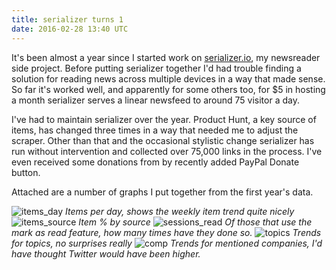 ```yaml
---
title: serializer turns 1
date: 2016-02-28 13:40 UTC
---
```


It's been almost a year since I started work on [serializer.io](http://serializer.io), my newsreader side project. Before putting serializer together I'd had trouble finding a solution for reading news across multiple devices in a way that made sense. So far it's worked well, and apparently for some others too, for $5 in hosting a month serializer serves a linear newsfeed to around 75 visitor a day.

I've had to maintain serializer over the year. Product Hunt, a key source of items, has changed three times in a way that needed me to adjust the scraper. Other than that and the occasional stylistic change serializer has run without intervention and collected over 75,000 links in the process. I've even received some donations from by recently added PayPal Donate button.

Attached are a number of graphs I put together from the first year's data.

![items_day](/blog/2016/02/28/serializer-turns-1/items_day.png)
*Items per day, shows the weekly item trend quite nicely*
![items_source](/blog/2016/02/28/serializer-turns-1/items_source.png)
*Item % by source*
![sessions_read](/blog/2016/02/28/serializer-turns-1/sessions_read.png)
*Of those that use the mark as read feature, how many times have they done so.*
![topics](/blog/2016/02/28/serializer-turns-1/topics.png)
*Trends for topics, no surprises really*
![comp](/blog/2016/02/28/serializer-turns-1/comp.png)
*Trends for mentioned companies, I'd have thought Twitter would have been higher.*
